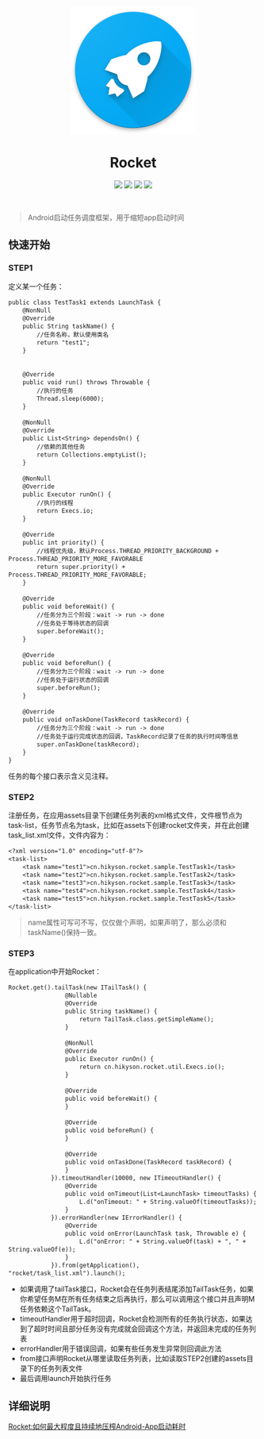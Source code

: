 <p align="center">
  <img src="ART/web_hi_res_512.png" width="256" height="256" />
</p>

<h1 align="center">Rocket</h1>
<p align="center">
<a href="https://travis-ci.org/Kyson/Rocket" target="_blank"><img src="https://travis-ci.org/Kyson/Rocket.svg?branch=master"></img></a>
<a href="https://oss.sonatype.org/content/repositories/releases/cn/hikyson/rocket/rocket-core/" target="_blank"><img src="https://img.shields.io/maven-central/v/cn.hikyson.rocket/rocket-core-brightgreen.svg"></img></a>
<a href="https://jitpack.io/#Kyson/Rocket" target="_blank"><img src="https://jitpack.io/v/Kyson/Rocket.svg"></img></a>
<a href="LICENSE" target="_blank"><img src="http://img.shields.io/badge/license-Apache2.0-brightgreen.svg?style=flat"></img></a>
</p>
<br/>

> Android启动任务调度框架，用于缩短app启动时间

## 快速开始

### STEP1

定义某一个任务：

```
public class TestTask1 extends LaunchTask {
    @NonNull
    @Override
    public String taskName() {
        //任务名称，默认使用类名
        return "test1";
    }


    @Override
    public void run() throws Throwable {
        //执行的任务
        Thread.sleep(6000);
    }

    @NonNull
    @Override
    public List<String> dependsOn() {
        //依赖的其他任务
        return Collections.emptyList();
    }

    @NonNull
    @Override
    public Executor runOn() {
        //执行的线程
        return Execs.io;
    }

    @Override
    public int priority() {
        //线程优先级，默认Process.THREAD_PRIORITY_BACKGROUND + Process.THREAD_PRIORITY_MORE_FAVORABLE
        return super.priority() + Process.THREAD_PRIORITY_MORE_FAVORABLE;
    }

    @Override
    public void beforeWait() {
        //任务分为三个阶段：wait -> run -> done 
        //任务处于等待状态的回调
        super.beforeWait();
    }

    @Override
    public void beforeRun() {
        //任务分为三个阶段：wait -> run -> done 
        //任务处于运行状态的回调
        super.beforeRun();
    }

    @Override
    public void onTaskDone(TaskRecord taskRecord) {
        //任务分为三个阶段：wait -> run -> done 
        //任务处于运行完成状态的回调，TaskRecord记录了任务的执行时间等信息
        super.onTaskDone(taskRecord);
    }
}
```

任务的每个接口表示含义见注释。

### STEP2

注册任务，在应用assets目录下创建任务列表的xml格式文件，文件根节点为task-list，任务节点名为task，比如在assets下创建rocket文件夹，并在此创建task_list.xml文件，文件内容为：

```
<?xml version="1.0" encoding="utf-8"?>
<task-list>
    <task name="test1">cn.hikyson.rocket.sample.TestTask1</task>
    <task name="test2">cn.hikyson.rocket.sample.TestTask2</task>
    <task name="test3">cn.hikyson.rocket.sample.TestTask3</task>
    <task name="test4">cn.hikyson.rocket.sample.TestTask4</task>
    <task name="test5">cn.hikyson.rocket.sample.TestTask5</task>
</task-list>
```

> name属性可写可不写，仅仅做个声明，如果声明了，那么必须和taskName()保持一致。

### STEP3


在application中开始Rocket：

```
Rocket.get().tailTask(new ITailTask() {
                @Nullable
                @Override
                public String taskName() {
                    return TailTask.class.getSimpleName();
                }

                @NonNull
                @Override
                public Executor runOn() {
                    return cn.hikyson.rocket.util.Execs.io();
                }

                @Override
                public void beforeWait() {
                }

                @Override
                public void beforeRun() {
                }

                @Override
                public void onTaskDone(TaskRecord taskRecord) {
                }
            }).timeoutHandler(10000, new ITimeoutHandler() {
                @Override
                public void onTimeout(List<LaunchTask> timeoutTasks) {
                    L.d("onTimeout: " + String.valueOf(timeoutTasks));
                }
            }).errorHandler(new IErrorHandler() {
                @Override
                public void onError(LaunchTask task, Throwable e) {
                    L.d("onError: " + String.valueOf(task) + ", " + String.valueOf(e));
                }
            }).from(getApplication(), "rocket/task_list.xml").launch();
```

 - 如果调用了tailTask接口，Rocket会在任务列表结尾添加TailTask任务，如果你希望任务M在所有任务结束之后再执行，那么可以调用这个接口并且声明M任务依赖这个TailTask。
- timeoutHandler用于超时回调，Rocket会检测所有的任务执行状态，如果达到了超时时间且部分任务没有完成就会回调这个方法，并返回未完成的任务列表
- errorHandler用于错误回调，如果有些任务发生异常则回调此方法
- from接口声明Rocket从哪里读取任务列表，比如读取STEP2创建的assets目录下的任务列表文件
- 最后调用launch开始执行任务

## 详细说明

[Rocket:如何最大程度且持续地压榨Android-App启动耗时](https://github.com/Kyson/Rocket/blob/master/Rocket-%E5%A6%82%E4%BD%95%E6%9C%80%E5%A4%A7%E7%A8%8B%E5%BA%A6%E4%B8%94%E6%8C%81%E7%BB%AD%E5%9C%B0%E5%8E%8B%E6%A6%A8Android-App%E5%90%AF%E5%8A%A8%E8%80%97%E6%97%B6.md)